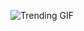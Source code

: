 
<!-- GIF_SECTION -->
![Trending GIF](https://media2.giphy.com/media/v1.Y2lkPThiYjIxNzcycGF0dmFmcDkwbWhra3lvNXlwdWYxd2J5YTBwcTk4cWV6dGQwbzgzbiZlcD12MV9naWZzX3NlYXJjaCZjdD1n/65n8RPEa3r65q/giphy.gif)
<!-- END_GIF_SECTION -->
